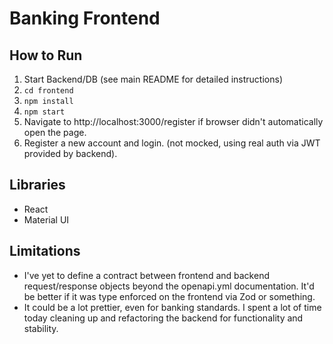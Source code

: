 # Banking Frontend

## How to Run
1. Start Backend/DB (see main README for detailed instructions)
2. `cd frontend`
3. `npm install`
4. `npm start`
5. Navigate to http://localhost:3000/register if browser didn't automatically open the page. 
6. Register a new account and login. (not mocked, using real auth via JWT provided by backend).

## Libraries
- React
- Material UI

## Limitations
- I've yet to define a contract between frontend and backend request/response objects beyond the openapi.yml documentation. It'd be better if it was type enforced on the frontend via Zod or something.
- It could be a lot prettier, even for banking standards. I spent a lot of time today cleaning up and refactoring the backend for functionality and stability. 